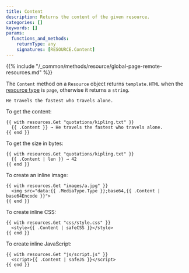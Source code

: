 ```yaml
---
title: Content
description: Returns the content of the given resource.
categories: []
keywords: []
params:
  functions_and_methods:
    returnType: any
    signatures: [RESOURCE.Content]
---
```


{{% include "/_common/methods/resource/global-page-remote-resources.md" %}}

The `Content` method on a `Resource` object returns `template.HTML` when the [resource type] is `page`, otherwise it returns a `string`.

[resource type]: /methods/resource/resourcetype/

```text {file="assets/quotations/kipling.txt"}
He travels the fastest who travels alone.
```

To get the content:

```go-html-template
{{ with resources.Get "quotations/kipling.txt" }}
  {{ .Content }} → He travels the fastest who travels alone.
{{ end }}
```

To get the size in bytes:

```go-html-template
{{ with resources.Get "quotations/kipling.txt" }}
  {{ .Content | len }} → 42
{{ end }}
```

To create an inline image:

```go-html-template
{{ with resources.Get "images/a.jpg" }}
  <img src="data:{{ .MediaType.Type }};base64,{{ .Content | base64Encode }}">
{{ end }}
```

To create inline CSS:

```go-html-template
{{ with resources.Get "css/style.css" }}
  <style>{{ .Content | safeCSS }}</style>
{{ end }}
```

To create inline JavaScript:

```go-html-template
{{ with resources.Get "js/script.js" }}
  <script>{{ .Content | safeJS }}</script>
{{ end }}
```
